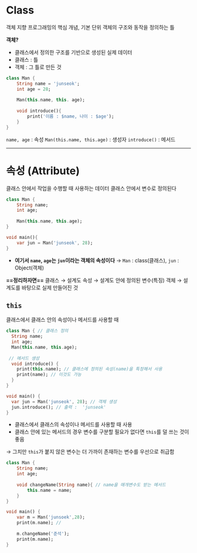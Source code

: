 # Class
객체 지향 프로그래밍의 핵심 개념, 기본 단위
객체의 구조와 동작을 정의하는 틀

**객체?**
- 클래스에서 정의한 구조를 기반으로 생성된 실제 데이터
- 클래스 : 틀
- 객체 : 그 틀로 만든 것

```dart
class Man {
	String name = 'junseok';
	int age = 28;
	
	Man(this.name, this. age);
	
	void introduce(){
		print('이름 : $name, 나이 : $age');
	}
}
```

`name, age` : 속성
`Man(this.name, this.age)` : 생성자
`introduce()` : 메서드


---

# 속성 (Attribute)
클래스 안에서 작업을 수행할 때 사용하는 데이터
클래스 안에서 변수로 정의된다

```dart
class Man {
	String name;
	int age;
	
	Man(this.name, this.age);
}

void main(){
	var jun = Man('junseok', 28);
}
```
- **여기서 `name`, `age`는 `jun`이라는 객체의 속성이다**
	→ `Man` : class(클래스), `jun` : Object(객체)

**==정리하자면==**
클래스  → 설계도
속성 → 설계도 안에 정의된 변수(특징)
객체 → 설계도를 바탕으로 실제 만들어진 것


## `this`
클래스에서 클래스 안의 속성이나 메서드를 사용할 때

```dart
class Man { // 클래스 정의
  String name;
  int age;
  Man(this.name, this.age);
	
 // 메서드 생성
  void introduce() {
    print(this.name); // 클래스에 정의된 속성(name)을 특정해서 사용 
    print(name); // 이것도 가능
  }
}

void main() {
  var jun = Man('junseok', 28); // 객체 생성
  jun.introduce(); // 출력 :  'junseok'
}

```
-  클래스에서 클래스의 속성이나 메서드를 사용할 때 사용
- 클래스 안에 있는 메서드의 경우 변수를 구분할 필요가 없다면 `this`를 덜 쓰는 것이 좋음

→ 그치만 `this`가 붙지 않은 변수는 더 가까이 존재하는 변수를 우선으로 취급함
```dart
class Man {
	String name;
	int age;
	
	void changeName(String name){ // name을 매개변수도 받는 메서드
		this.name = name;
	}
}

void main() {
	var m = Man('junsoek',28);
	print(m.name); //
	
	m.changeName('준석');
	print(m.name);
}
```

